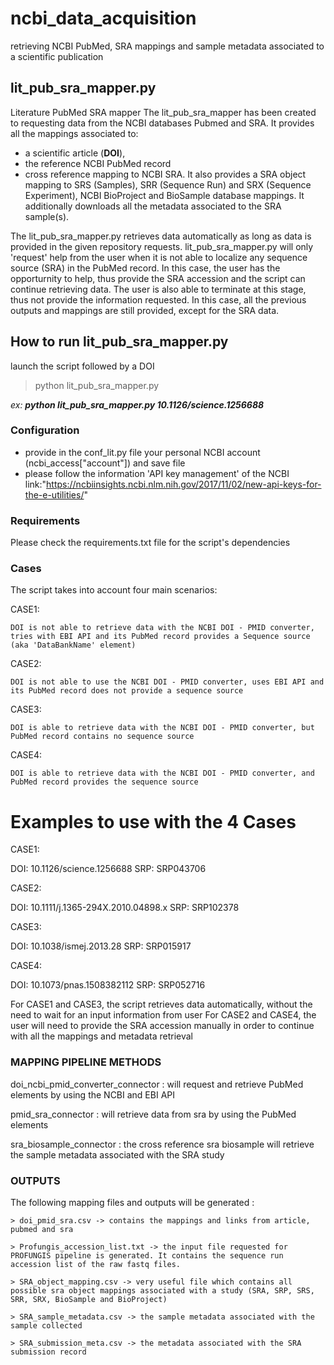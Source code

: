 # ncbi_data_acquisition
retrieving NCBI PubMed, SRA mappings and sample metadata associated to a scientific publication

## lit_pub_sra_mapper.py
Literature PubMed SRA mapper 
The lit_pub_sra_mapper has been created to requesting data from the NCBI databases Pubmed and SRA.
It provides all the mappings associated to:
- a scientific article (**DOI**), 
- the reference NCBI PubMed record 
- cross reference mapping to NCBI SRA. 
It also provides a SRA object mapping to SRS (Samples), SRR (Sequence Run) and SRX (Sequence Experiment), NCBI BioProject and BioSample database mappings. 
It additionally downloads all the metadata associated to the SRA sample(s).

The lit_pub_sra_mapper.py retrieves data automatically as long as data is provided in the given repository requests.
lit_pub_sra_mapper.py will only 'request' help from the user when it is not able to localize any sequence source (SRA) in the PubMed record.
In this case, the user has the opporturnity to help, thus provide the SRA accession and the script can continue retrieving data.
The user is also able to terminate at this stage, thus not provide the information requested. 
In this case, all the previous outputs and mappings are still provided, except for the SRA data. 

## How to run lit_pub_sra_mapper.py
  launch the script followed by a DOI
  >python lit_pub_sra_mapper.py <DOI>
	
  *ex: **python lit_pub_sra_mapper.py 10.1126/science.1256688***

### Configuration 

 - provide in the conf_lit.py file your personal NCBI account (ncbi_access["account"]) and save file
 - please follow the information 'API key management' of the NCBI link:"https://ncbiinsights.ncbi.nlm.nih.gov/2017/11/02/new-api-keys-for-the-e-utilities/"
 
### Requirements

Please check the requirements.txt file for the script's dependencies 

### Cases

The script takes into account four main scenarios:

CASE1:

	DOI is not able to retrieve data with the NCBI DOI - PMID converter, tries with EBI API and its PubMed record provides a Sequence source  (aka 'DataBankName' element)

CASE2:

	DOI is not able to use the NCBI DOI - PMID converter, uses EBI API and its PubMed record does not provide a sequence source

CASE3:

	DOI is able to retrieve data with the NCBI DOI - PMID converter, but PubMed record contains no sequence source

CASE4:

	DOI is able to retrieve data with the NCBI DOI - PMID converter, and PubMed record provides the sequence source

# Examples to use with the 4 Cases

CASE1:

DOI: 10.1126/science.1256688
SRP: SRP043706

CASE2:

DOI: 10.1111/j.1365-294X.2010.04898.x
SRP: SRP102378

CASE3:

DOI: 10.1038/ismej.2013.28
SRP: SRP015917


CASE4:

DOI: 10.1073/pnas.1508382112
SRP:  SRP052716


For CASE1 and CASE3, the script retrieves data automatically, without the need to wait for an input information from user
For CASE2 and CASE4, the user will need to provide the SRA accession manually in order to continue with all the mappings and metadata retrieval

### MAPPING PIPELINE METHODS

doi_ncbi_pmid_converter_connector : will request and retrieve PubMed elements by using the NCBI and EBI API

pmid_sra_connector : will retrieve data from sra by using the PubMed elements

sra_biosample_connector : the cross reference sra biosample will retrieve the sample metadata associated with the SRA study


### OUTPUTS

The following mapping files and outputs will be generated : 

	> doi_pmid_sra.csv -> contains the mappings and links from article, pubmed and sra

	> Profungis_accession_list.txt -> the input file requested for PROFUNGIS pipeline is generated. It contains the sequence run accession list of the raw fastq files.

	> SRA_object_mapping.csv -> very useful file which contains all possible sra object mappings associated with a study (SRA, SRP, SRS, SRR, SRX, BioSample and BioProject)

	> SRA_sample_metadata.csv -> the sample metadata associated with the sample collected

	> SRA_submission_meta.csv -> the metadata associated with the SRA submission record





